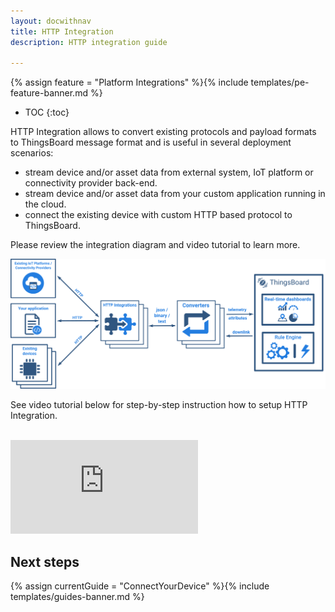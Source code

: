 ```yaml
---
layout: docwithnav
title: HTTP Integration
description: HTTP integration guide 

---
```


{% assign feature = "Platform Integrations" %}{% include templates/pe-feature-banner.md %}

* TOC
{:toc}

HTTP Integration allows to convert existing protocols and payload formats to ThingsBoard message format and is useful in several deployment scenarios: 

 - stream device and/or asset data from external system, IoT platform or connectivity provider back-end.
 - stream device and/or asset data from your custom application running in the cloud.
 - connect the existing device with custom HTTP based protocol to ThingsBoard.
 
Please review the integration diagram and video tutorial to learn more. 

 ![image](/images/user-guide/integrations/http-integration.svg)
 
See video tutorial below for step-by-step instruction how to setup HTTP Integration.

<br/>
<div id="video">  
 <div id="video_wrapper">
     <iframe src="https://www.youtube.com/embed/LTl9mS4uXyg" frameborder="0" allowfullscreen></iframe>
 </div>
</div> 


## Next steps

{% assign currentGuide = "ConnectYourDevice" %}{% include templates/guides-banner.md %}

<br/>
<br/>
